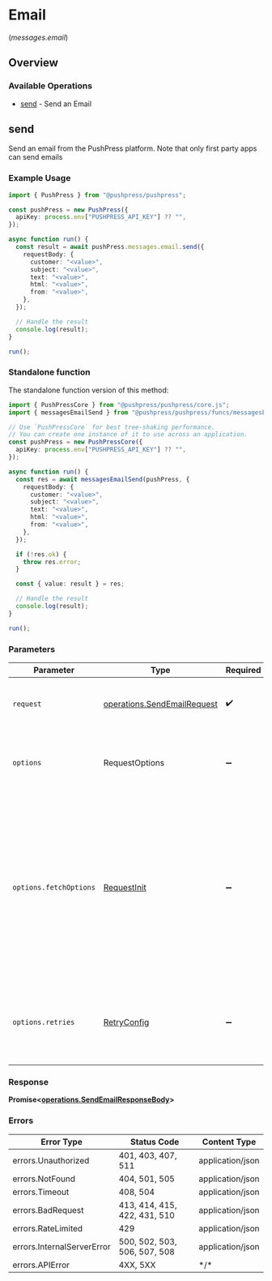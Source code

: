 # Email
(*messages.email*)

## Overview

### Available Operations

* [send](#send) - Send an Email

## send

Send an email from the PushPress platform. Note that only first party apps can send emails

### Example Usage

```typescript
import { PushPress } from "@pushpress/pushpress";

const pushPress = new PushPress({
  apiKey: process.env["PUSHPRESS_API_KEY"] ?? "",
});

async function run() {
  const result = await pushPress.messages.email.send({
    requestBody: {
      customer: "<value>",
      subject: "<value>",
      text: "<value>",
      html: "<value>",
      from: "<value>",
    },
  });

  // Handle the result
  console.log(result);
}

run();
```

### Standalone function

The standalone function version of this method:

```typescript
import { PushPressCore } from "@pushpress/pushpress/core.js";
import { messagesEmailSend } from "@pushpress/pushpress/funcs/messagesEmailSend.js";

// Use `PushPressCore` for best tree-shaking performance.
// You can create one instance of it to use across an application.
const pushPress = new PushPressCore({
  apiKey: process.env["PUSHPRESS_API_KEY"] ?? "",
});

async function run() {
  const res = await messagesEmailSend(pushPress, {
    requestBody: {
      customer: "<value>",
      subject: "<value>",
      text: "<value>",
      html: "<value>",
      from: "<value>",
    },
  });

  if (!res.ok) {
    throw res.error;
  }

  const { value: result } = res;

  // Handle the result
  console.log(result);
}

run();
```

### Parameters

| Parameter                                                                                                                                                                      | Type                                                                                                                                                                           | Required                                                                                                                                                                       | Description                                                                                                                                                                    |
| ------------------------------------------------------------------------------------------------------------------------------------------------------------------------------ | ------------------------------------------------------------------------------------------------------------------------------------------------------------------------------ | ------------------------------------------------------------------------------------------------------------------------------------------------------------------------------ | ------------------------------------------------------------------------------------------------------------------------------------------------------------------------------ |
| `request`                                                                                                                                                                      | [operations.SendEmailRequest](../../models/operations/sendemailrequest.md)                                                                                                     | :heavy_check_mark:                                                                                                                                                             | The request object to use for the request.                                                                                                                                     |
| `options`                                                                                                                                                                      | RequestOptions                                                                                                                                                                 | :heavy_minus_sign:                                                                                                                                                             | Used to set various options for making HTTP requests.                                                                                                                          |
| `options.fetchOptions`                                                                                                                                                         | [RequestInit](https://developer.mozilla.org/en-US/docs/Web/API/Request/Request#options)                                                                                        | :heavy_minus_sign:                                                                                                                                                             | Options that are passed to the underlying HTTP request. This can be used to inject extra headers for examples. All `Request` options, except `method` and `body`, are allowed. |
| `options.retries`                                                                                                                                                              | [RetryConfig](../../lib/utils/retryconfig.md)                                                                                                                                  | :heavy_minus_sign:                                                                                                                                                             | Enables retrying HTTP requests under certain failure conditions.                                                                                                               |

### Response

**Promise\<[operations.SendEmailResponseBody](../../models/operations/sendemailresponsebody.md)\>**

### Errors

| Error Type                   | Status Code                  | Content Type                 |
| ---------------------------- | ---------------------------- | ---------------------------- |
| errors.Unauthorized          | 401, 403, 407, 511           | application/json             |
| errors.NotFound              | 404, 501, 505                | application/json             |
| errors.Timeout               | 408, 504                     | application/json             |
| errors.BadRequest            | 413, 414, 415, 422, 431, 510 | application/json             |
| errors.RateLimited           | 429                          | application/json             |
| errors.InternalServerError   | 500, 502, 503, 506, 507, 508 | application/json             |
| errors.APIError              | 4XX, 5XX                     | \*/\*                        |